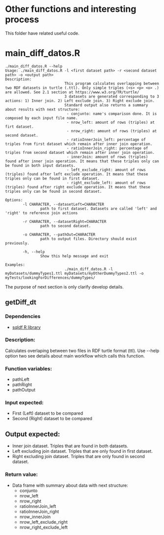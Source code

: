 # Other functions and interesting process

This folder have related useful code.

# main_diff_datos.R

```
./main_diff_datos.R --help
Usage: ./main_diff_datos.R -l <first dataset path> -r <second dataset path> -o <output path>
Description:
                           This program calculates overlapping between two RDF datasets in turtle (.ttl). Only simple triples (<s> <p> <o> .) are allowed. See 2.1 section at https://www.w3.org/TR/turtle/
                           3 datasets are generated corresponding to 3 actions: 1) Inner join. 2) Left exclude join. 3) Right exclude join.
                           Standard output also returns a summary about results with next structure:
                            - conjunto: name's comparison done. It is composed by each input file name.
                            - nrow_left: amount of rows (triples) at firt dataset.
                            - nrow_right: amount of rows (triples) at second dataset.
                            - ratioInnerJoin_left: percentage of triples from first dataset which remain after inner join operation.
                            - ratioInnerJoin_right: percentage of triples from second dataset which remain after inner join operation.
                            - innerJoin: amount of rows (triples) found after inner join operation. It means that these triples only can be found in both input datasets.
                            - left_exclude_right: amount of rows (triples) found after left exclude operation. It means that these triples only can be found in first dataset.
                            - right_exclude_left: amount of rows (triples) found after right exclude operation. It means that these triples only can be found in second dataset.

Options:
        -l CHARACTER, --datasetLeft=CHARACTER
                path to first dataset. Datasets are called 'left' and 'right' to reference join actions

        -r CHARACTER, --datasetRight=CHARACTER
                path to second dataset.

        -o CHARACTER, --pathOut=CHARACTER
                path to output files. Directory should exist previously.

        -h, --help
                Show this help message and exit

Examples:
                           ./main_diff_datos.R -l myDatasets/dummyTypes1.ttl myDatasets/myOtherDummyTypes2.ttl -o myTests/lookingForDifferences/dummyTypes/

```

The purpose of next section is only clarify develop details.

## getDiff_dt 
### Dependencies
* [sqldf R library]( https://cran.r-project.org/web/packages/sqldf/sqldf.pdf )
### Description:
Calculates overlaping between two files in RDF turtle format (ttl). Use --help option two see details about main workflow which calls this function.
### Function variables:
* pathLeft
* pathRight
* pathOutput
### Input expected:
* First (Left) dataset to be compared
* Second (Right) dataset to be compared
## Output expected:
* Inner join dataset. Triples that are found in both datasets.
* Left excluding join dataset. Triples that are only found in first dataset.
* Right excluding join dataset. Triples that are only found in second dataset.
### Return value:
* Data frame with summary about data with next structure:
    * conjunto
	* nrow_left
	* nrow_right
	* ratioInnerJoin_left
	* ratioInnerJoin_right
	* nrow_innerJoin
	* nrow_left_exclude_right
	* nrow_right_exclude_left

